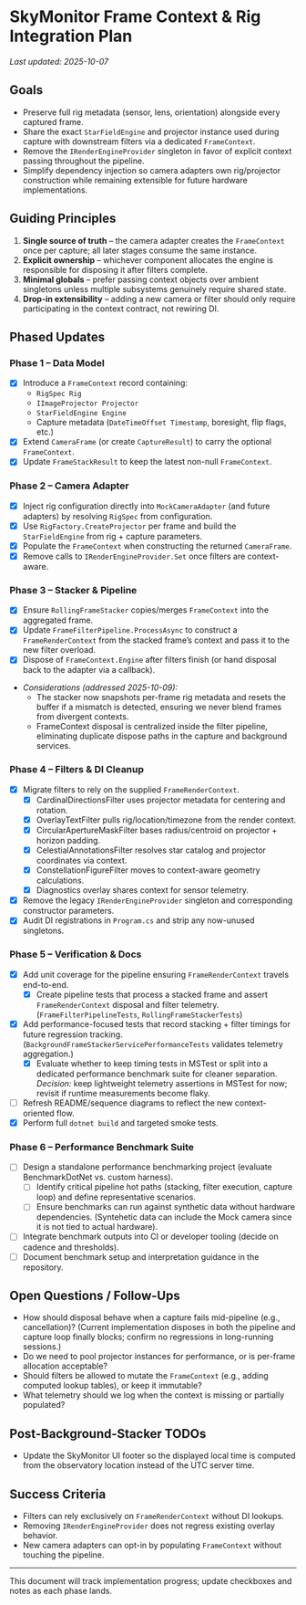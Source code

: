 # SkyMonitor Frame Context & Rig Integration Plan

_Last updated: 2025-10-07_

## Goals
- Preserve full rig metadata (sensor, lens, orientation) alongside every captured frame.
- Share the exact `StarFieldEngine` and projector instance used during capture with downstream filters via a dedicated `FrameContext`.
- Remove the `IRenderEngineProvider` singleton in favor of explicit context passing throughout the pipeline.
- Simplify dependency injection so camera adapters own rig/projector construction while remaining extensible for future hardware implementations.

## Guiding Principles
1. **Single source of truth** – the camera adapter creates the `FrameContext` once per capture; all later stages consume the same instance.
2. **Explicit ownership** – whichever component allocates the engine is responsible for disposing it after filters complete.
3. **Minimal globals** – prefer passing context objects over ambient singletons unless multiple subsystems genuinely require shared state.
4. **Drop-in extensibility** – adding a new camera or filter should only require participating in the context contract, not rewiring DI.

## Phased Updates

### Phase 1 – Data Model
- [x] Introduce a `FrameContext` record containing:
  - `RigSpec Rig`
  - `IImageProjector Projector`
  - `StarFieldEngine Engine`
  - Capture metadata (`DateTimeOffset Timestamp`, boresight, flip flags, etc.)
- [x] Extend `CameraFrame` (or create `CaptureResult`) to carry the optional `FrameContext`.
- [x] Update `FrameStackResult` to keep the latest non-null `FrameContext`.

### Phase 2 – Camera Adapter
- [x] Inject rig configuration directly into `MockCameraAdapter` (and future adapters) by resolving `RigSpec` from configuration.
- [x] Use `RigFactory.CreateProjector` per frame and build the `StarFieldEngine` from rig + capture parameters.
- [x] Populate the `FrameContext` when constructing the returned `CameraFrame`.
- [x] Remove calls to `IRenderEngineProvider.Set` once filters are context-aware.

### Phase 3 – Stacker & Pipeline
- [x] Ensure `RollingFrameStacker` copies/merges `FrameContext` into the aggregated frame.
- [x] Update `FrameFilterPipeline.ProcessAsync` to construct a `FrameRenderContext` from the stacked frame’s context and pass it to the new filter overload.
- [x] Dispose of `FrameContext.Engine` after filters finish (or hand disposal back to the adapter via a callback).
- _Considerations (addressed 2025-10-09):_
  - The stacker now snapshots per-frame rig metadata and resets the buffer if a mismatch is detected, ensuring we never blend frames from divergent contexts.
  - FrameContext disposal is centralized inside the filter pipeline, eliminating duplicate dispose paths in the capture and background services.

### Phase 4 – Filters & DI Cleanup
- [x] Migrate filters to rely on the supplied `FrameRenderContext`.
  - [x] CardinalDirectionsFilter uses projector metadata for centering and rotation.
  - [x] OverlayTextFilter pulls rig/location/timezone from the render context.
  - [x] CircularApertureMaskFilter bases radius/centroid on projector + horizon padding.
  - [x] CelestialAnnotationsFilter resolves star catalog and projector coordinates via context.
  - [x] ConstellationFigureFilter moves to context-aware geometry calculations.
  - [x] Diagnostics overlay shares context for sensor telemetry.
- [x] Remove the legacy `IRenderEngineProvider` singleton and corresponding constructor parameters.
- [x] Audit DI registrations in `Program.cs` and strip any now-unused singletons.

### Phase 5 – Verification & Docs
- [x] Add unit coverage for the pipeline ensuring `FrameRenderContext` travels end-to-end.
  - [x] Create pipeline tests that process a stacked frame and assert `FrameRenderContext` disposal and filter telemetry. (`FrameFilterPipelineTests`, `RollingFrameStackerTests`)
- [x] Add performance-focused tests that record stacking + filter timings for future regression tracking. (`BackgroundFrameStackerServicePerformanceTests` validates telemetry aggregation.)
  - [x] Evaluate whether to keep timing tests in MSTest or split into a dedicated performance benchmark suite for cleaner separation. _Decision:_ keep lightweight telemetry assertions in MSTest for now; revisit if runtime measurements become flaky.
- [ ] Refresh README/sequence diagrams to reflect the new context-oriented flow.
- [x] Perform full `dotnet build` and targeted smoke tests.

### Phase 6 – Performance Benchmark Suite
- [ ] Design a standalone performance benchmarking project (evaluate BenchmarkDotNet vs. custom harness).
  - [ ] Identify critical pipeline hot paths (stacking, filter execution, capture loop) and define representative scenarios.
  - [ ] Ensure benchmarks can run against synthetic data without hardware dependencies. (Syntehetic data can include the Mock camera since it is not tied to actual hardware).
- [ ] Integrate benchmark outputs into CI or developer tooling (decide on cadence and thresholds).
- [ ] Document benchmark setup and interpretation guidance in the repository.

## Open Questions / Follow-Ups
- How should disposal behave when a capture fails mid-pipeline (e.g., cancellation)? (Current implementation disposes in both the pipeline and capture loop finally blocks; confirm no regressions in long-running sessions.)
- Do we need to pool projector instances for performance, or is per-frame allocation acceptable?
- Should filters be allowed to mutate the `FrameContext` (e.g., adding computed lookup tables), or keep it immutable?
- What telemetry should we log when the context is missing or partially populated?

## Post-Background-Stacker TODOs
- Update the SkyMonitor UI footer so the displayed local time is computed from the observatory location instead of the UTC server time.

## Success Criteria
- Filters can rely exclusively on `FrameRenderContext` without DI lookups.
- Removing `IRenderEngineProvider` does not regress existing overlay behavior.
- New camera adapters can opt-in by populating `FrameContext` without touching the pipeline.

---
This document will track implementation progress; update checkboxes and notes as each phase lands.
